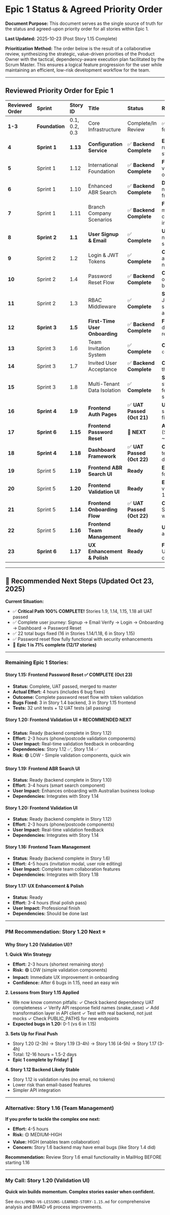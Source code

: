 # Epic 1 Status & Agreed Priority Order

**Document Purpose:** This document serves as the single source of truth for the status and agreed-upon priority order for all stories within Epic 1.

**Last Updated:** 2025-10-23 (Post Story 1.15 Complete)

**Prioritization Method:** The order below is the result of a collaborative review, synthesizing the strategic, value-driven priorities of the Product Owner with the tactical, dependency-aware execution plan facilitated by the Scrum Master. This ensures a logical feature progression for the user while maintaining an efficient, low-risk development workflow for the team.

---

## Reviewed Priority Order for Epic 1

| Reviewed Order | Sprint | Story ID | Title | Status | Rationale for Placement |
| :--- | :--- | :--- | :--- | :--- | :--- |
| **1-3** | **Foundation** | 0.1, 0.2, 0.3 | Core Infrastructure | Complete/In Review | ✅ **Done.** These are the non-negotiable foundations. |
| **4** | **Sprint 1** | **1.13** | **Configuration Service** | ✅ **Backend Complete** | **Enabler:** Provides the tools (configurable rules) needed for almost all subsequent stories. Doing this first prevents rework. |
| **5** | Sprint 1 | 1.12 | International Foundation | ✅ **Backend Complete** | **Foundation:** Core data structures for validation are now ready for the frontend onboarding flow (1.14). |
| **6** | Sprint 1 | 1.10 | Enhanced ABR Search | ✅ **Backend Complete** | **Dependency:** The smart search API is now ready to be consumed by the frontend onboarding flow (1.14). |
| **7** | Sprint 1 | 1.11 | Branch Company Scenarios | ✅ **Backend Complete** | **Foundation:** The backend models for multi-company support are now complete and tested, ready for frontend integration. |
| **8** | **Sprint 2** | **1.1** | **User Signup & Email** | ✅ **Complete** | **User Journey Start:** The first action a new user takes. Depends on foundational services being ready. |
| **9** | Sprint 2 | 1.2 | Login & JWT Tokens | ✅ **Complete** | **Core Auth:** The immediate next step after signup. Generates the tokens needed for all protected actions. |
| **10** | Sprint 2 | 1.4 | Password Reset Flow | ✅ **Backend Complete** | **Core Auth:** A parallel and essential part of the authentication module. Can be built alongside login. |
| **11** | Sprint 2 | 1.3 | RBAC Middleware | ✅ **Complete** | **Security Gate:** Must be built right after JWTs (1.2) so we can start protecting subsequent endpoints for onboarding and teams. |
| **12** | **Sprint 3** | **1.5** | **First-Time User Onboarding** | ✅ **Backend Complete** | **First Experience:** The first thing a user does after their first login. Backend APIs ready. |
| **13** | Sprint 3 | 1.6 | Team Invitation System | ✅ **Complete** | **Core Feature:** The first major action a `company_admin` will take after onboarding. |
| **14** | Sprint 3 | 1.7 | Invited User Acceptance | ✅ **Backend Complete** | **Completes the Loop:** The second half of the invitation feature. Depends on 1.6. |
| **15** | Sprint 3 | 1.8 | Multi-Tenant Data Isolation | ✅ **Complete** | **Security Capstone:** A crucial verification step to be done after core user/company features are built, ensuring they are secure. |
| **16** | **Sprint 4** | **1.9** | **Frontend Auth Pages** | ✅ **UAT Passed (Oct 21)** | **UI Entry Point:** User-facing signup/login/verification. 8 UAT bugs fixed, 28 tests added, all ACs met. |
| **17** | **Sprint 6** | **1.15** | **Frontend Password Reset** | **🎯 NEXT** | **Account Recovery:** Backend ready (Story 1.4). Low risk. Proven patterns. ~2-3 hours. |
| **18** | **Sprint 4** | **1.18** | **Dashboard Framework** | ✅ **UAT Passed (Oct 22)** | **CRITICAL:** Dashboard, companies, KPIs, team panel all working. 16 bugs fixed during UAT! |
| **19** | Sprint 5 | **1.19** | **Frontend ABR Search UI** | **Ready** | **Enhancement:** Smart company search for onboarding. Deferred from 1.10. |
| **20** | Sprint 5 | **1.20** | **Frontend Validation UI** | **Ready** | **Enhancement:** Phone/postcode validation components. Deferred from 1.12. |
| **21** | Sprint 5 | **1.14** | **Frontend Onboarding Flow** | ✅ **UAT Passed (Oct 22)** | **CRITICAL:** Full user journey validated! Signup→Login→Onboarding→Dashboard working perfectly. |
| **22** | Sprint 5 | **1.16** | **Frontend Team Management** | **Ready** | **UI Feature:** Team management interface accessed from dashboard (1.18). |
| **23** | **Sprint 6** | **1.17** | **UX Enhancement & Polish** | **Ready** | **Final Polish:** Apply final polish across all UI features after core functionality complete. |

---

## 🎯 Recommended Next Steps (Updated Oct 23, 2025)

**Current Situation:**
- ✅ **Critical Path 100% COMPLETE!** Stories 1.9, 1.14, 1.15, 1.18 all UAT passed
- ✅ Complete user journey: Signup → Email Verify → Login → Onboarding → Dashboard → Password Reset
- ✅ 22 total bugs fixed (16 in Stories 1.14/1.18, 6 in Story 1.15)
- ✅ Password reset flow fully functional with security enhancements
- 🎯 **Epic 1 is 71% complete (12/17 stories)**

---

### **Remaining Epic 1 Stories:**

#### **Story 1.15: Frontend Password Reset** ✅ **COMPLETE (Oct 23)**
- **Status:** Complete, UAT passed, merged to master
- **Actual Effort:** 4 hours (includes 6 bug fixes)
- **Outcome:** Complete password reset flow with token validation
- **Bugs Fixed:** 3 in Story 1.4 backend, 3 in Story 1.15 frontend
- **Tests:** 32 unit tests + 12 UAT tests (all passing)

#### **Story 1.20: Frontend Validation UI** ⭐ **RECOMMENDED NEXT**
- **Status:** Ready (backend complete in Story 1.12)
- **Effort:** 2-3 hours (phone/postcode validation components)
- **User Impact:** Real-time validation feedback in onboarding
- **Dependencies:** Story 1.12 ✅, Story 1.14 ✅
- **Risk:** 🟢 LOW - Simple validation components, quick win

#### **Story 1.19: Frontend ABR Search UI**
- **Status:** Ready (backend complete in Story 1.10)
- **Effort:** 3-4 hours (smart search component)
- **User Impact:** Enhances onboarding with Australian business lookup
- **Dependencies:** Integrates with Story 1.14

#### **Story 1.20: Frontend Validation UI**
- **Status:** Ready (backend complete in Story 1.12)
- **Effort:** 2-3 hours (phone/postcode components)
- **User Impact:** Real-time validation feedback
- **Dependencies:** Integrates with Story 1.14

#### **Story 1.16: Frontend Team Management**
- **Status:** Ready (backend complete in Story 1.6)
- **Effort:** 4-5 hours (invitation modal, user role editing)
- **User Impact:** Complete team collaboration features
- **Dependencies:** Integrates with Story 1.18

#### **Story 1.17: UX Enhancement & Polish**
- **Status:** Ready
- **Effort:** 3-4 hours (final polish pass)
- **User Impact:** Professional finish
- **Dependencies:** Should be done last

---

### **PM Recommendation: Story 1.20 Next** ⭐

**Why Story 1.20 (Validation UI)?**

**1. Quick Win Strategy**
- **Effort:** 2-3 hours (shortest remaining story)
- **Risk:** 🟢 LOW (simple validation components)
- **Impact:** Immediate UX improvement in onboarding
- **Confidence:** After 6 bugs in 1.15, need an easy win

**2. Lessons from Story 1.15 Applied**
- We now know common pitfalls:
  ✓ Check backend dependency UAT completeness
  ✓ Verify API response field names (snake_case)
  ✓ Add transformation layer in API client
  ✓ Test with real backend, not just mocks
  ✓ Check PUBLIC_PATHS for new endpoints
- **Expected bugs in 1.20:** 0-1 (vs 6 in 1.15)

**3. Sets Up for Final Push**
- Story 1.20 (2-3h) → Story 1.19 (3-4h) → Story 1.16 (4-5h) → Story 1.17 (3-4h)
- Total: 12-16 hours = 1.5-2 days
- **Epic 1 complete by Friday!** 🎯

**4. Story 1.12 Backend Likely Stable**
- Story 1.12 is validation rules (no email, no tokens)
- Lower risk than email-based features
- Simpler API integration

---

### **Alternative: Story 1.16 (Team Management)**

**If you prefer to tackle the complex one next:**
- **Effort:** 4-5 hours
- **Risk:** 🟡 MEDIUM-HIGH
- **Value:** HIGH (enables team collaboration)
- **Concern:** Story 1.6 backend may have email bugs (like Story 1.4 did)

**Recommendation:** Review Story 1.6 email functionality in MailHog BEFORE starting 1.16

---

### **My Call: Story 1.20 (Validation UI)** 

**Quick win builds momentum. Complex stories easier when confident.** 

See `docs/BMAD-V6-LESSONS-LEARNED-STORY-1.15.md` for comprehensive analysis and BMAD v6 process improvements.

